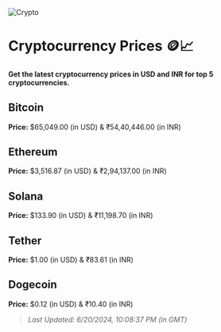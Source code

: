 
![Crypto](https://www.techguide.com.au/wp-content/uploads/2020/11/crypto3.jpeg)

# Cryptocurrency Prices 🪙📈

#### Get the latest cryptocurrency prices in USD and INR for top 5 cryptocurrencies.

## Bitcoin

**Price:** $65,049.00 (in USD) & ₹54,40,446.00 (in INR)

## Ethereum

**Price:** $3,516.87 (in USD) & ₹2,94,137.00 (in INR)

## Solana

**Price:** $133.90 (in USD) & ₹11,198.70 (in INR)

## Tether

**Price:** $1.00 (in USD) & ₹83.61 (in INR)

## Dogecoin

**Price:** $0.12 (in USD) & ₹10.40 (in INR)

> _Last Updated: 6/20/2024, 10:08:37 PM (in GMT)_
